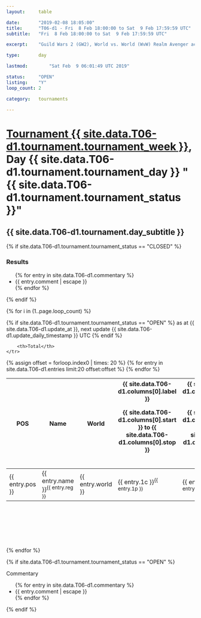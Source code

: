 ```yaml
---
layout: 	table

date: 		"2019-02-08 18:05:00"
title: 		"T06-d1 - Fri  8 Feb 18:00:00 to Sat  9 Feb 17:59:59 UTC"
subtitle: 	"Fri  8 Feb 18:00:00 to Sat  9 Feb 17:59:59 UTC"

excerpt:    "Guild Wars 2 (GW2), World vs. World (WvW) Realm Avenger achivement Tournament. \"Every Kill Counts\""

type:       day

lastmod: 		"Sat Feb  9 06:01:49 UTC 2019"

status:     "OPEN"
listing:    "Y"
loop_count: 2

category: 	tournaments

---
```

<div class="table_header">
    <h1><a href="{{ site.data.T06-d1.tournament.week_url }}">Tournament {{ site.data.T06-d1.tournament.tournament_week }}</a>, Day {{ site.data.T06-d1.tournament.tournament_day }} "{{ site.data.T06-d1.tournament.tournament_status }}"</h1>
    <h2>{{ site.data.T06-d1.tournament.day_subtitle }}</h2> 
</div>

{% if site.data.T06-d1.tournament.tournament_status == "CLOSED" %} 
<div class="commentary">
  <h3>Results</h3>
  <ul>
    {% for entry in site.data.T06-d1.commentary %}
    <li class="commentary_list">{{ entry.comment | escape }}</li>
    {% endfor %}
  </ul>
</div>
{% endif %}


{% for i in (1..page.loop_count) %}

{% if site.data.T06-d1.tournament.tournament_status == "OPEN" %} 
<span class="table_nextupdate">as at {{ site.data.T06-d1.update_at }}, next update {{ site.data.T06-d1.update_daily_timestamp }} UTC</span> 
{% endif %}

<table class="day_table">
  <colgroup>
    <col style="width:18px">
    <col style="width:55px">
    <col style="width:55px">
    <col style="width:12px">
    <col style="width:12px">
    <col style="width:12px">
    <col style="width:12px">
    <col style="width:12px">
    <col style="width:12px">
    <col style="width:12px">
    <col style="width:12px">
    <col style="width:12px">
    <col style="width:12px">
    <col style="width:12px">
    <col style="width:12px">
    <col style="width:12px">
    <col style="width:12px">
    <col style="width:12px">
    <col style="width:12px">
    <col style="width:12px">
    <col style="width:12px">
    <col style="width:12px">
    <col style="width:12px">
    <col style="width:12px">
    <col style="width:12px">
    <col style="width:12px">
    <col style="width:12px">
    <col style="width:18px">
  </colgroup>  
  <thead>
    <tr>
        <th>POS</th>
        <th class="AlignLeft">Name</th>
        <th class="AlignLeft">World</th>

<th><div class="label">{{ site.data.T06-d1.columns[0].label }}<p class="onhover">{{ site.data.T06-d1.columns[0].start }} to {{ site.data.T06-d1.columns[0].stop }}</p></div>​</th>
<th><div class="label">{{ site.data.T06-d1.columns[1].label }}<p class="onhover">{{ site.data.T06-d1.columns[1].start }} to {{ site.data.T06-d1.columns[1].stop }}</p></div>​</th>
<th><div class="label">{{ site.data.T06-d1.columns[2].label }}<p class="onhover">{{ site.data.T06-d1.columns[2].start }} to {{ site.data.T06-d1.columns[2].stop }}</p></div>​</th>
<th><div class="label">{{ site.data.T06-d1.columns[3].label }}<p class="onhover">{{ site.data.T06-d1.columns[3].start }} to {{ site.data.T06-d1.columns[3].stop }}</p></div>​</th>
<th><div class="label">{{ site.data.T06-d1.columns[4].label }}<p class="onhover">{{ site.data.T06-d1.columns[4].start }} to {{ site.data.T06-d1.columns[4].stop }}</p></div>​</th>
<th><div class="label">{{ site.data.T06-d1.columns[5].label }}<p class="onhover">{{ site.data.T06-d1.columns[5].start }} to {{ site.data.T06-d1.columns[5].stop }}</p></div>​</th>
<th><div class="label">{{ site.data.T06-d1.columns[6].label }}<p class="onhover">{{ site.data.T06-d1.columns[6].start }} to {{ site.data.T06-d1.columns[6].stop }}</p></div>​</th>
<th><div class="label">{{ site.data.T06-d1.columns[7].label }}<p class="onhover">{{ site.data.T06-d1.columns[7].start }} to {{ site.data.T06-d1.columns[7].stop }}</p></div>​</th>
<th><div class="label">{{ site.data.T06-d1.columns[8].label }}<p class="onhover">{{ site.data.T06-d1.columns[8].start }} to {{ site.data.T06-d1.columns[8].stop }}</p></div>​</th>
<th><div class="label">{{ site.data.T06-d1.columns[9].label }}<p class="onhover">{{ site.data.T06-d1.columns[9].start }} to {{ site.data.T06-d1.columns[9].stop }}</p></div>​</th>
<th><div class="label">{{ site.data.T06-d1.columns[10].label }}<p class="onhover">{{ site.data.T06-d1.columns[10].start }} to {{ site.data.T06-d1.columns[10].stop }}</p></div>​</th>

<th><div class="label">{{ site.data.T06-d1.columns[11].label }}<p class="onhover">{{ site.data.T06-d1.columns[11].start }} to {{ site.data.T06-d1.columns[11].stop }}</p></div>​</th>
<th><div class="label">{{ site.data.T06-d1.columns[12].label }}<p class="onhover">{{ site.data.T06-d1.columns[12].start }} to {{ site.data.T06-d1.columns[12].stop }}</p></div>​</th>
<th><div class="label">{{ site.data.T06-d1.columns[13].label }}<p class="onhover">{{ site.data.T06-d1.columns[13].start }} to {{ site.data.T06-d1.columns[13].stop }}</p></div>​</th>
<th><div class="label">{{ site.data.T06-d1.columns[14].label }}<p class="onhover">{{ site.data.T06-d1.columns[14].start }} to {{ site.data.T06-d1.columns[14].stop }}</p></div>​</th>
<th><div class="label">{{ site.data.T06-d1.columns[15].label }}<p class="onhover">{{ site.data.T06-d1.columns[15].start }} to {{ site.data.T06-d1.columns[15].stop }}</p></div>​</th>
<th><div class="label">{{ site.data.T06-d1.columns[16].label }}<p class="onhover">{{ site.data.T06-d1.columns[16].start }} to {{ site.data.T06-d1.columns[16].stop }}</p></div>​</th>
<th><div class="label">{{ site.data.T06-d1.columns[17].label }}<p class="onhover">{{ site.data.T06-d1.columns[17].start }} to {{ site.data.T06-d1.columns[17].stop }}</p></div>​</th>
<th><div class="label">{{ site.data.T06-d1.columns[18].label }}<p class="onhover">{{ site.data.T06-d1.columns[18].start }} to {{ site.data.T06-d1.columns[18].stop }}</p></div>​</th>
<th><div class="label">{{ site.data.T06-d1.columns[19].label }}<p class="onhover">{{ site.data.T06-d1.columns[19].start }} to {{ site.data.T06-d1.columns[19].stop }}</p></div>​</th>
<th><div class="label">{{ site.data.T06-d1.columns[20].label }}<p class="onhover">{{ site.data.T06-d1.columns[20].start }} to {{ site.data.T06-d1.columns[20].stop }}</p></div>​</th>

<th><div class="label">{{ site.data.T06-d1.columns[21].label }}<p class="onhover">{{ site.data.T06-d1.columns[21].start }} to {{ site.data.T06-d1.columns[21].stop }}</p></div>​</th>
<th><div class="label">{{ site.data.T06-d1.columns[22].label }}<p class="onhover">{{ site.data.T06-d1.columns[22].start }} to {{ site.data.T06-d1.columns[22].stop }}</p></div>​</th>
<th><div class="label">{{ site.data.T06-d1.columns[23].label }}<p class="onhover">{{ site.data.T06-d1.columns[23].start }} to {{ site.data.T06-d1.columns[23].stop }}</p></div>​</th>

        <th>Total</th>
    </tr>
  </thead>
  {% assign offset = forloop.index0 | times: 20 %}
<tbody>
{% for entry in site.data.T06-d1.entries limit:20 offset:offset %}
  <tr>
    <td class="pl{{ entry.pos }}">{{ entry.pos }}</td>
    <td class="AlignLeft">{{ entry.name }}<sup>{{ entry.reg }}</sup></td>
    <td class="AlignLeft">{{ entry.world }}</td>
    <td class="pl{{ entry.1p }}">{{ entry.1c }}<sup>{{ entry.1p }}</sup></td>
    <td class="pl{{ entry.2p }}">{{ entry.2c }}<sup>{{ entry.2p }}</sup></td>
    <td class="pl{{ entry.3p }}">{{ entry.3c }}<sup>{{ entry.3p }}</sup></td>
    <td class="pl{{ entry.4p }}">{{ entry.4c }}<sup>{{ entry.4p }}</sup></td>
    <td class="pl{{ entry.5p }}">{{ entry.5c }}<sup>{{ entry.5p }}</sup></td>
    <td class="pl{{ entry.6p }}">{{ entry.6c }}<sup>{{ entry.6p }}</sup></td>
    <td class="pl{{ entry.7p }}">{{ entry.7c }}<sup>{{ entry.7p }}</sup></td>
    <td class="pl{{ entry.8p }}">{{ entry.8c }}<sup>{{ entry.8p }}</sup></td>
    <td class="pl{{ entry.9p }}">{{ entry.9c }}<sup>{{ entry.9p }}</sup></td>
    <td class="pl{{ entry.10p }}">{{ entry.10c }}<sup>{{ entry.10p }}</sup></td>
    <td class="pl{{ entry.11p }}">{{ entry.11c }}<sup>{{ entry.11p }}</sup></td>
    <td class="pl{{ entry.12p }}">{{ entry.12c }}<sup>{{ entry.12p }}</sup></td>
    <td class="pl{{ entry.13p }}">{{ entry.13c }}<sup>{{ entry.13p }}</sup></td>
    <td class="pl{{ entry.14p }}">{{ entry.14c }}<sup>{{ entry.14p }}</sup></td>
    <td class="pl{{ entry.15p }}">{{ entry.15c }}<sup>{{ entry.15p }}</sup></td>
    <td class="pl{{ entry.16p }}">{{ entry.16c }}<sup>{{ entry.16p }}</sup></td>
    <td class="pl{{ entry.17p }}">{{ entry.17c }}<sup>{{ entry.17p }}</sup></td>
    <td class="pl{{ entry.18p }}">{{ entry.18c }}<sup>{{ entry.18p }}</sup></td>
    <td class="pl{{ entry.19p }}">{{ entry.19c }}<sup>{{ entry.19p }}</sup></td>
    <td class="pl{{ entry.20p }}">{{ entry.20c }}<sup>{{ entry.20p }}</sup></td>
    <td class="pl{{ entry.21p }}">{{ entry.21c }}<sup>{{ entry.21p }}</sup></td>
    <td class="pl{{ entry.22p }}">{{ entry.22c }}<sup>{{ entry.22p }}</sup></td>
    <td class="pl{{ entry.23p }}">{{ entry.23c }}<sup>{{ entry.23p }}</sup></td>
    <td class="pl{{ entry.24p }}">{{ entry.24c }}<sup>{{ entry.24p }}</sup></td>
    <td>{{ entry.total }}</td>
  </tr>
{% endfor %}  
</tbody>
</table>
<div class="leaderboard">
  <script async src="//pagead2.googlesyndication.com/pagead/js/adsbygoogle.js"></script>
  <!-- 728x90 -->
  <ins class="adsbygoogle"
       style="display:inline-block;width:728px;height:90px"
       data-ad-client="ca-pub-3274917281288240"
       data-ad-slot="3870538733"></ins>
  <script>
  (adsbygoogle = window.adsbygoogle || []).push({});
  </script>    
</div>
<br />
{% endfor %}

{% if site.data.T06-d1.tournament.tournament_status == "OPEN" %} 
<div class="commentary">
  <span class="commentary_title">Commentary</span>
  <ul>
    {% for entry in site.data.T06-d1.commentary %}
    <li class="commentary_list">{{ entry.comment | escape }}</li>
    {% endfor %}
  </ul>
</div>
{% endif %}


